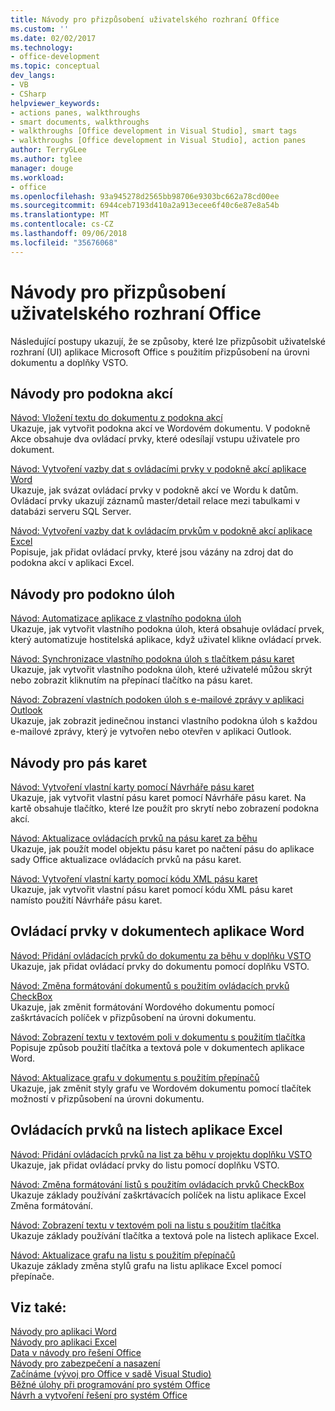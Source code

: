 ```yaml
---
title: Návody pro přizpůsobení uživatelského rozhraní Office
ms.custom: ''
ms.date: 02/02/2017
ms.technology:
- office-development
ms.topic: conceptual
dev_langs:
- VB
- CSharp
helpviewer_keywords:
- actions panes, walkthroughs
- smart documents, walkthroughs
- walkthroughs [Office development in Visual Studio], smart tags
- walkthroughs [Office development in Visual Studio], action panes
author: TerryGLee
ms.author: tglee
manager: douge
ms.workload:
- office
ms.openlocfilehash: 93a945278d2565bb98706e9303bc662a78cd00ee
ms.sourcegitcommit: 6944ceb7193d410a2a913ecee6f40c6e87e8a54b
ms.translationtype: MT
ms.contentlocale: cs-CZ
ms.lasthandoff: 09/06/2018
ms.locfileid: "35676068"
---
```

# <a name="office-ui-customization-walkthroughs"></a>Návody pro přizpůsobení uživatelského rozhraní Office
  Následující postupy ukazují, že se způsoby, které lze přizpůsobit uživatelské rozhraní (UI) aplikace Microsoft Office s použitím přizpůsobení na úrovni dokumentu a doplňky VSTO.  
  
## <a name="actions-pane-walkthroughs"></a>Návody pro podokna akcí  
 [Návod: Vložení textu do dokumentu z podokna akcí](../vsto/walkthrough-inserting-text-into-a-document-from-an-actions-pane.md)  
 Ukazuje, jak vytvořit podokna akcí ve Wordovém dokumentu. V podokně Akce obsahuje dva ovládací prvky, které odesílají vstupu uživatele pro dokument.  
  
 [Návod: Vytvoření vazby dat s ovládacími prvky v podokně akcí aplikace Word](../vsto/walkthrough-binding-data-to-controls-on-a-word-actions-pane.md)  
 Ukazuje, jak svázat ovládací prvky v podokně akcí ve Wordu k datům. Ovládací prvky ukazují záznamů master/detail relace mezi tabulkami v databázi serveru SQL Server.  
  
 [Návod: Vytvoření vazby dat k ovládacím prvkům v podokně akcí aplikace Excel](../vsto/walkthrough-binding-data-to-controls-on-an-excel-actions-pane.md)  
 Popisuje, jak přidat ovládací prvky, které jsou vázány na zdroj dat do podokna akcí v aplikaci Excel.  
  
## <a name="custom-task-pane-walkthroughs"></a>Návody pro podokno úloh  
 [Návod: Automatizace aplikace z vlastního podokna úloh](../vsto/walkthrough-automating-an-application-from-a-custom-task-pane.md)  
 Ukazuje, jak vytvořit vlastního podokna úloh, která obsahuje ovládací prvek, který automatizuje hostitelská aplikace, když uživatel klikne ovládací prvek.  
  
 [Návod: Synchronizace vlastního podokna úloh s tlačítkem pásu karet](../vsto/walkthrough-synchronizing-a-custom-task-pane-with-a-ribbon-button.md)  
 Ukazuje, jak vytvořit vlastního podokna úloh, které uživatelé můžou skrýt nebo zobrazit kliknutím na přepínací tlačítko na pásu karet.  
  
 [Návod: Zobrazení vlastních podoken úloh s e-mailové zprávy v aplikaci Outlook](../vsto/walkthrough-displaying-custom-task-panes-with-e-mail-messages-in-outlook.md)  
 Ukazuje, jak zobrazit jedinečnou instanci vlastního podokna úloh s každou e-mailové zprávy, který je vytvořen nebo otevřen v aplikaci Outlook.  
  
## <a name="ribbon-walkthroughs"></a>Návody pro pás karet  
 [Návod: Vytvoření vlastní karty pomocí Návrháře pásu karet](../vsto/walkthrough-creating-a-custom-tab-by-using-the-ribbon-designer.md)  
 Ukazuje, jak vytvořit vlastní pásu karet pomocí Návrháře pásu karet. Na kartě obsahuje tlačítko, které lze použít pro skrytí nebo zobrazení podokna akcí.  
  
 [Návod: Aktualizace ovládacích prvků na pásu karet za běhu](../vsto/walkthrough-updating-the-controls-on-a-ribbon-at-run-time.md)  
 Ukazuje, jak použít model objektu pásu karet po načtení pásu do aplikace sady Office aktualizace ovládacích prvků na pásu karet.  
  
 [Návod: Vytvoření vlastní karty pomocí kódu XML pásu karet](../vsto/walkthrough-creating-a-custom-tab-by-using-ribbon-xml.md)  
 Ukazuje, jak vytvořit vlastní pásu karet pomocí kódu XML pásu karet namísto použití Návrháře pásu karet.  
  
## <a name="controls-on-word-documents"></a>Ovládací prvky v dokumentech aplikace Word  
 [Návod: Přidání ovládacích prvků do dokumentu za běhu v doplňku VSTO](../vsto/walkthrough-adding-controls-to-a-document-at-run-time-in-a-vsto-add-in.md)  
 Ukazuje, jak přidat ovládací prvky do dokumentu pomocí doplňku VSTO.  
  
 [Návod: Změna formátování dokumentů s použitím ovládacích prvků CheckBox](../vsto/walkthrough-changing-document-formatting-using-checkbox-controls.md)  
 Ukazuje, jak změnit formátování Wordového dokumentu pomocí zaškrtávacích políček v přizpůsobení na úrovni dokumentu.  
  
 [Návod: Zobrazení textu v textovém poli v dokumentu s použitím tlačítka](../vsto/walkthrough-displaying-text-in-a-text-box-in-a-document-using-a-button.md)  
 Popisuje způsob použití tlačítka a textová pole v dokumentech aplikace Word.  
  
 [Návod: Aktualizace grafu v dokumentu s použitím přepínačů](../vsto/walkthrough-updating-a-chart-in-a-document-using-radio-buttons.md)  
 Ukazuje, jak změnit styly grafu ve Wordovém dokumentu pomocí tlačítek možností v přizpůsobení na úrovni dokumentu.  
  
## <a name="controls-on-excel-worksheets"></a>Ovládacích prvků na listech aplikace Excel  
 [Návod: Přidání ovládacích prvků na list za běhu v projektu doplňku VSTO](../vsto/walkthrough-adding-controls-to-a-worksheet-at-run-time-in-vsto-add-in-project.md)  
 Ukazuje, jak přidat ovládací prvky do listu pomocí doplňku VSTO.  
  
 [Návod: Změna formátování listů s použitím ovládacích prvků CheckBox](../vsto/walkthrough-changing-worksheet-formatting-using-checkbox-controls.md)  
 Ukazuje základy používání zaškrtávacích políček na listu aplikace Excel Změna formátování.  
  
 [Návod: Zobrazení textu v textovém poli na listu s použitím tlačítka](../vsto/walkthrough-displaying-text-in-a-text-box-in-a-worksheet-using-a-button.md)  
 Ukazuje základy používání tlačítka a textová pole na listech aplikace Excel.  
  
 [Návod: Aktualizace grafu na listu s použitím přepínačů](../vsto/walkthrough-updating-a-chart-in-a-worksheet-using-radio-buttons.md)  
 Ukazuje základy změna stylů grafu na listu aplikace Excel pomocí přepínače.  
  
## <a name="see-also"></a>Viz také:  
 [Návody pro aplikaci Word](../vsto/walkthroughs-using-word.md)   
 [Návody pro aplikaci Excel](../vsto/walkthroughs-using-excel.md)   
 [Data v návody pro řešení Office](../vsto/data-in-office-solutions-walkthroughs.md)   
 [Návody pro zabezpečení a nasazení](../vsto/security-and-deployment-walkthroughs.md)   
 [Začínáme &#40;vývoj pro Office v sadě Visual Studio&#41;](../vsto/getting-started-office-development-in-visual-studio.md)   
 [Běžné úlohy při programování pro systém Office](../vsto/common-tasks-in-office-programming.md)   
 [Návrh a vytvoření řešení pro systém Office](../vsto/designing-and-creating-office-solutions.md)  
  
  